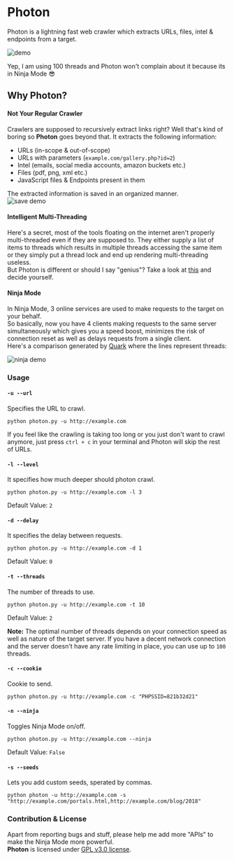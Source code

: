 # Photon

Photon is a lightning fast web crawler which extracts URLs, files, intel & endpoints from a target.

![demo](https://image.ibb.co/bTNwBy/Screenshot_2018_07_22_12_07_30.png)

Yep, I am using 100 threads and Photon won't complain about it because its in Ninja Mode :sunglasses:

## Why Photon?


#### Not Your Regular Crawler
Crawlers are supposed to recursively extract links right? Well that's kind of boring so **Photon** goes beyond that.
It extracts the following information:
- URLs (in-scope & out-of-scope)
- URLs with parameters (`example.com/gallery.php?id=2`)
- Intel (emails, social media accounts, amazon buckets etc.)
- Files (pdf, png, xml etc.)
- JavaScript files & Endpoints present in them

The extracted information is saved in an organized manner.\
![save demo](https://image.ibb.co/ezTEyd/Screenshot_2018_07_22_12_24_44.png)

#### Intelligent Multi-Threading
Here's a secret, most of the tools floating on the internet aren't properly multi-threaded even if they are supposed to. They either supply a list of items to threads which results in multiple threads accessing the same item or they simply put a thread lock and end up rendering multi-threading useless.\
But Photon is different or should I say "genius"? Take a look at [this](https://github.com/s0md3v/Photon/blob/38f64100d101fce897b4e0a5cfafdaeb129491d2/photon.py#L282) and decide yourself.

#### Ninja Mode
In Ninja Mode, 3 online services are used to make requests to the target on your behalf.\
So basically, now you have 4 clients making requests to the same server simultaneously which gives you a speed boost, minimizes the risk of connection reset as well as delays requests from a single client.\
Here's a comparison generated by [Quark](https://github.com/s0md3v/Quark) where the lines represent threads:

![ninja demo](https://image.ibb.co/mcNbTd/ninj.png)

### Usage

#### `-u --url`

Specifies the URL to crawl.

`python photon.py -u http://example.com`

If you feel like the crawling is taking too long or you just don't want to crawl anymore, just press `ctrl + c` in your terminal and Photon will skip the rest of URLs.

#### `-l --level`

It specifies how much deeper should photon crawl.

`python photon.py -u http://example.com -l 3`

Default Value: `2`

#### `-d --delay`

It specifies the delay between requests.

`python photon.py -u http://example.com -d 1`

Default Value: `0`

#### `-t --threads`

The number of threads to use.

`python photon.py -u http://example.com -t 10`

Default Value: `2`

**Note:** The optimal number of threads depends on your connection speed as well as nature of the target server. If you have a decent network connection and the server doesn't have any rate limiting in place, you can use up to `100` threads.

#### `-c --cookie`

Cookie to send.

`python photon.py -u http://example.com -c "PHPSSID=821b32d21"`

#### `-n --ninja`

Toggles Ninja Mode on/off.

`python photon.py -u http://example.com --ninja`

Default Value: `False`

#### `-s --seeds`

Lets you add custom seeds, sperated by commas.

`python photon -u http://example.com -s "http://example.com/portals.html,http://example.com/blog/2018"`

### Contribution & License
Apart from reporting bugs and stuff, please help me add more "APIs" to make the Ninja Mode more powerful.\
**Photon** is licensed under [GPL v3.0 license](https://www.gnu.org/licenses/gpl-3.0.en.html).
